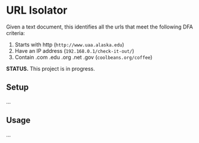 
# URL Isolator
Given a text document, this identifies all the urls that meet the following DFA criteria:
1.  Starts with http (`http://www.uaa.alaska.edu`)
2. Have an IP address (`192.168.0.1/check-it-out/`)
3. Contain .com .edu .org .net .gov (`coolbeans.org/coffee`)

**STATUS.**
This project is in progress.

## Setup 
...

## Usage

...